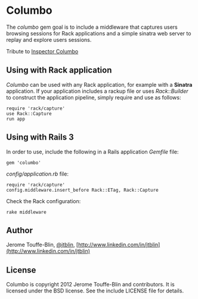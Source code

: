 # Columbo

The *columbo* gem goal is to include a middleware that captures users browsing sessions
for Rack applications and a simple sinatra web server to replay and explore users sessions.

Tribute to [Inspector Columbo](http://www.imdb.com/title/tt1466074/)

## Using with Rack application

*Columbo* can be used with any Rack application,
for example with a **Sinatra** application.
If your application includes a rackup file
or uses *Rack::Builder* to construct the application pipeline, 
simply require and use as follows:

    require 'rack/capture'
    use Rack::Capture
    run app

## Using with Rails 3

In order to use, include the following in a Rails application
*Gemfile* file:

    gem 'columbo'

*config/application.rb* file:

    require 'rack/capture'
    config.middleware.insert_before Rack::ETag, Rack::Capture

Check the Rack configuration:

    rake middleware

## Author

Jerome Touffe-Blin, [@jtblin](https://twitter.com/jtlbin), [http://www.linkedin.com/in/jtblin](http://www.linkedin.com/in/jtblin)

## License

Columbo is copyright 2012 Jerome Touffe-Blin and contributors. It is licensed under the BSD license. See the include LICENSE file for details.

